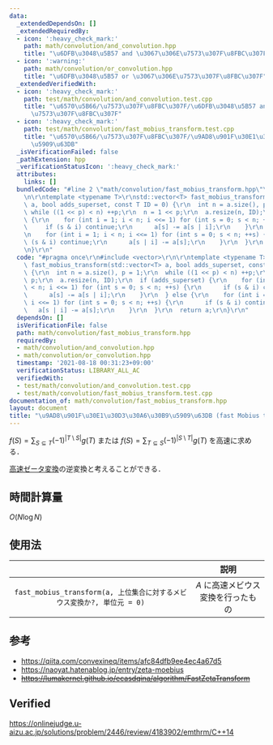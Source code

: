 ```yaml
---
data:
  _extendedDependsOn: []
  _extendedRequiredBy:
  - icon: ':heavy_check_mark:'
    path: math/convolution/and_convolution.hpp
    title: "\u6DFB\u3048\u5B57 and \u3067\u306E\u7573\u307F\u8FBC\u307F"
  - icon: ':warning:'
    path: math/convolution/or_convolution.hpp
    title: "\u6DFB\u3048\u5B57 or \u3067\u306E\u7573\u307F\u8FBC\u307F"
  _extendedVerifiedWith:
  - icon: ':heavy_check_mark:'
    path: test/math/convolution/and_convolution.test.cpp
    title: "\u6570\u5B66/\u7573\u307F\u8FBC\u307F/\u6DFB\u3048\u5B57 and \u3067\u306E\
      \u7573\u307F\u8FBC\u307F"
  - icon: ':heavy_check_mark:'
    path: test/math/convolution/fast_mobius_transform.test.cpp
    title: "\u6570\u5B66/\u7573\u307F\u8FBC\u307F/\u9AD8\u901F\u30E1\u30D3\u30A6\u30B9\
      \u5909\u63DB"
  _isVerificationFailed: false
  _pathExtension: hpp
  _verificationStatusIcon: ':heavy_check_mark:'
  attributes:
    links: []
  bundledCode: "#line 2 \"math/convolution/fast_mobius_transform.hpp\"\n#include <vector>\r\
    \n\r\ntemplate <typename T>\r\nstd::vector<T> fast_mobius_transform(std::vector<T>\
    \ a, bool adds_superset, const T ID = 0) {\r\n  int n = a.size(), p = 1;\r\n \
    \ while ((1 << p) < n) ++p;\r\n  n = 1 << p;\r\n  a.resize(n, ID);\r\n  if (adds_superset)\
    \ {\r\n    for (int i = 1; i < n; i <<= 1) for (int s = 0; s < n; ++s) {\r\n \
    \     if (s & i) continue;\r\n      a[s] -= a[s | i];\r\n    }\r\n  } else {\r\
    \n    for (int i = 1; i < n; i <<= 1) for (int s = 0; s < n; ++s) {\r\n      if\
    \ (s & i) continue;\r\n      a[s | i] -= a[s];\r\n    }\r\n  }\r\n  return a;\r\
    \n}\r\n"
  code: "#pragma once\r\n#include <vector>\r\n\r\ntemplate <typename T>\r\nstd::vector<T>\
    \ fast_mobius_transform(std::vector<T> a, bool adds_superset, const T ID = 0)\
    \ {\r\n  int n = a.size(), p = 1;\r\n  while ((1 << p) < n) ++p;\r\n  n = 1 <<\
    \ p;\r\n  a.resize(n, ID);\r\n  if (adds_superset) {\r\n    for (int i = 1; i\
    \ < n; i <<= 1) for (int s = 0; s < n; ++s) {\r\n      if (s & i) continue;\r\n\
    \      a[s] -= a[s | i];\r\n    }\r\n  } else {\r\n    for (int i = 1; i < n;\
    \ i <<= 1) for (int s = 0; s < n; ++s) {\r\n      if (s & i) continue;\r\n   \
    \   a[s | i] -= a[s];\r\n    }\r\n  }\r\n  return a;\r\n}\r\n"
  dependsOn: []
  isVerificationFile: false
  path: math/convolution/fast_mobius_transform.hpp
  requiredBy:
  - math/convolution/and_convolution.hpp
  - math/convolution/or_convolution.hpp
  timestamp: '2021-08-18 00:31:23+09:00'
  verificationStatus: LIBRARY_ALL_AC
  verifiedWith:
  - test/math/convolution/and_convolution.test.cpp
  - test/math/convolution/fast_mobius_transform.test.cpp
documentation_of: math/convolution/fast_mobius_transform.hpp
layout: document
title: "\u9AD8\u901F\u30E1\u30D3\u30A6\u30B9\u5909\u63DB (fast Mobius transform)"
---
```


$f(S) = \sum_{S \subseteq T} (-1)^{\lvert T \setminus S \rvert} g(T)$ または $f(S) = \sum_{T \subseteq S} (-1)^{\lvert S \setminus T \rvert} g(T)$ を高速に求める．

[高速ゼータ変換](fast_zeta_transform.md)の逆変換と考えることができる．


## 時間計算量

$O(N\log{N})$


## 使用法

||説明|
|:--:|:--:|
|`fast_mobius_transform(a, 上位集合に対するメビウス変換か?, 単位元 = 0)`|$A$ に高速メビウス変換を行ったもの|


## 参考

- https://qiita.com/convexineq/items/afc84dfb9ee4ec4a67d5
- https://naoyat.hatenablog.jp/entry/zeta-moebius
- ~~https://lumakernel.github.io/ecasdqina/algorithm/FastZetaTransform~~


## Verified

https://onlinejudge.u-aizu.ac.jp/solutions/problem/2446/review/4183902/emthrm/C++14

